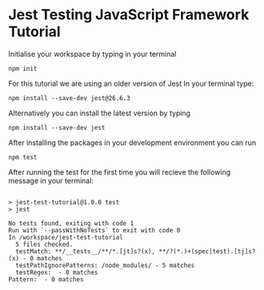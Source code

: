 # Jest Testing JavaScript Framework Tutorial

Initialise your workspace by typing in your terminal
 ```
npm init
```
For this tutorial we are using an older version of Jest
In your terminal type:
```
npm install --save-dev jest@26.6.3
```
Alternatively you can install the latest version by typing
```
npm install --save-dev jest
```

After installing the packages in your development environment you can run
```
npm test
```

After running the test for the first time you will recieve the following message in your terminal:
```

> jest-test-tutorial@1.0.0 test
> jest

No tests found, exiting with code 1
Run with `--passWithNoTests` to exit with code 0
In /workspace/jest-test-tutorial
  5 files checked.
  testMatch: **/__tests__/**/*.[jt]s?(x), **/?(*.)+(spec|test).[tj]s?(x) - 0 matches
  testPathIgnorePatterns: /node_modules/ - 5 matches
  testRegex:  - 0 matches
Pattern:  - 0 matches
```